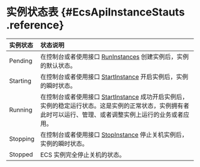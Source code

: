 # 实例状态表 {#EcsApiInstanceStauts .reference}

|实例状态|状态说明|
|:---|:---|
|Pending|在控制台或者使用接口 [RunInstances](cn.zh-CN/API参考/实例/RunInstances.md#) 创建实例后，实例的默认状态。|
|Starting|在控制台或者使用接口 [StartInstance](cn.zh-CN/API参考/实例/StartInstance.md#) 开启实例后，实例的瞬时状态。|
|Running|在控制台或者使用接口 [StartInstance](cn.zh-CN/API参考/实例/StartInstance.md#) 成功开启实例后，实例的稳定运行状态。这是实例的正常状态，实例拥有者此时可以运行、管理、或者调整实例上运行的业务或者应用。|
|Stopping|在控制台或者使用接口 [StopInstance](cn.zh-CN/API参考/实例/StopInstance.md#) 停止关机实例后，实例的瞬时状态。|
|Stopped|ECS 实例完全停止关机的状态。|

